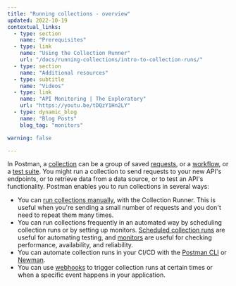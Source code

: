 ```yaml
---
title: "Running collections - overview"
updated: 2022-10-19
contextual_links:
  - type: section
    name: "Prerequisites"
  - type: link
    name: "Using the Collection Runner"
    url: "/docs/running-collections/intro-to-collection-runs/"
  - type: section
    name: "Additional resources"
  - type: subtitle
    name: "Videos"
  - type: link
    name: "API Monitoring | The Exploratory"
    url: "https://youtu.be/tDQzY1Hn2LY"
  - type: dynamic_blog
    name: "Blog Posts"
    blog_tag: "monitors"

warning: false

---
```


In Postman, a [collection](/docs/getting-started/creating-the-first-collection/) can be a group of saved [requests](/docs/getting-started/sending-the-first-request/), or a [workflow](/docs/running-collections/building-workflows/), or a [test suite](/docs/writing-scripts/test-scripts/). You might run a collection to send requests to your new API's endpoints, or to retrieve data from a data source, or to test an API's functionality. Postman enables you to run collections in several ways:

* You can [run collections manually](/docs/running-collections/intro-to-collection-runs/), with the Collection Runner. This is useful when you're sending a small number of requests and you don't need to repeat them many times.
* You can run collections frequently in an automated way by scheduling collection runs or by setting up monitors. [Scheduled collection runs](/docs/running-collections/scheduling-collection-runs) are useful for automating testing, and [monitors](/docs/running-collections/scheduling-collection-runs-monitors) are useful for checking performance, availability, and reliability.
* You can automate collection runs in your CI/CD with the [Postman CLI](/docs/postman-cli/postman-cli-overview/) or [Newman](/docs/running-collections/using-newman-cli/command-line-integration-with-newman/).
* You can use [webhooks](/docs/running-collections/collection-webhooks/) to trigger collection runs at certain times or when a specific event happens in your application.
